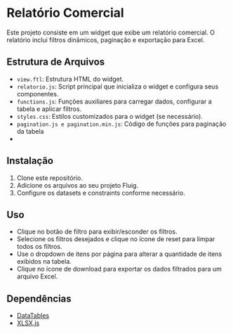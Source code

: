 # Relatório Comercial

Este projeto consiste em um widget que exibe um relatório comercial. O relatório inclui filtros dinâmicos, paginação e exportação para Excel.

## Estrutura de Arquivos

- `view.ftl`: Estrutura HTML do widget.
- `relatorio.js`: Script principal que inicializa o widget e configura seus componentes.
- `functions.js`: Funções auxiliares para carregar dados, configurar a tabela e aplicar filtros.
- `styles.css`: Estilos customizados para o widget (se necessário).
- `pagination.js e pagination.min.js`: Código de funções para paginação da tabela
- 
## Instalação

1. Clone este repositório.
2. Adicione os arquivos ao seu projeto Fluig.
3. Configure os datasets e constraints conforme necessário.

## Uso

- Clique no botão de filtro para exibir/esconder os filtros.
- Selecione os filtros desejados e clique no ícone de reset para limpar todos os filtros.
- Use o dropdown de itens por página para alterar a quantidade de itens exibidos na tabela.
- Clique no ícone de download para exportar os dados filtrados para um arquivo Excel.

## Dependências

- [DataTables](https://datatables.net/)
- [XLSX.js](https://github.com/SheetJS/sheetjs)

